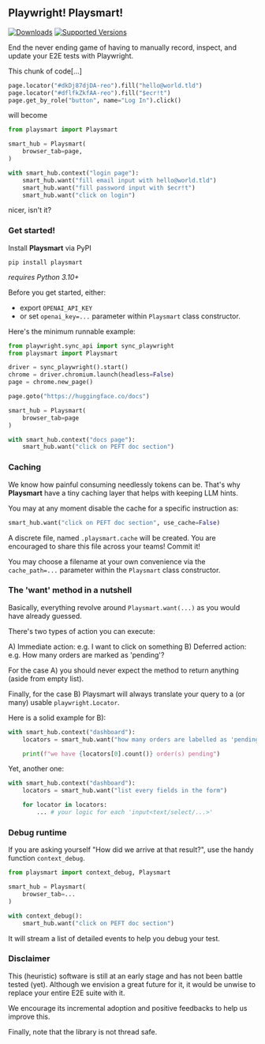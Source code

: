 Playwright! Playsmart!
----------------------

[![Downloads](https://img.shields.io/pypi/dm/playsmart.svg)](https://pypistats.org/packages/playsmart)
[![Supported Versions](https://img.shields.io/pypi/pyversions/playsmart.svg)](https://pypi.org/project/playsmart)

End the never ending game of having to manually record, inspect, and update your E2E tests with Playwright.

This chunk of code[...]

```python
page.locator("#dkDj87djDA-reo").fill("hello@world.tld")
page.locator("#dflfkZkfAA-reo").fill("$ecr!t")
page.get_by_role("button", name="Log In").click()
```

will become

```python
from playsmart import Playsmart

smart_hub = Playsmart(
    browser_tab=page,
)

with smart_hub.context("login page"):
    smart_hub.want("fill email input with hello@world.tld")
    smart_hub.want("fill password input with $ecr!t")
    smart_hub.want("click on login")
```

nicer, isn't it?

### Get started!

Install **Playsmart** via PyPI

```shell
pip install playsmart
```

_requires Python 3.10+_

Before you get started, either:

- export `OPENAI_API_KEY`
- or set `openai_key=...` parameter within `Playsmart` class constructor.

Here's the minimum runnable example:

```python
from playwright.sync_api import sync_playwright
from playsmart import Playsmart

driver = sync_playwright().start()
chrome = driver.chromium.launch(headless=False)
page = chrome.new_page()

page.goto("https://huggingface.co/docs")

smart_hub = Playsmart(
    browser_tab=page
)

with smart_hub.context("docs page"):
    smart_hub.want("click on PEFT doc section")
```

### Caching

We know how painful consuming needlessly tokens can be. That's why **Playsmart** have a tiny
caching layer that helps with keeping LLM hints.

You may at any moment disable the cache for a specific instruction as:

```python
smart_hub.want("click on PEFT doc section", use_cache=False)
```

A discrete file, named `.playsmart.cache` will be created. You are encouraged to share this file
across your teams! Commit it!

You may choose a filename at your own convenience via the `cache_path=...` parameter within the `Playsmart` class constructor.

### The 'want' method in a nutshell

Basically, everything revolve around `Playsmart.want(...)` as you would have already guessed.

There's two types of action you can execute:

A) Immediate action: e.g. I want to click on something
B) Deferred action: e.g. How many orders are marked as 'pending'?

For the case A) you should never expect the method to return anything (aside from empty list).

Finally, for the case B) Playsmart will always translate your query to a (or many) usable `playwright.Locator`.

Here is a solid example for B):

```python
with smart_hub.context("dashboard"):
    locators = smart_hub.want("how many orders are labelled as 'pending'?")

    print(f"we have {locators[0].count()} order(s) pending")
```

Yet, another one:

```python
with smart_hub.context("dashboard"):
    locators = smart_hub.want("list every fields in the form")

    for locator in locators:
        ... # your logic for each 'input<text/select/...>'
```

### Debug runtime

If you are asking yourself "How did we arrive at that result?", use the handy function `context_debug`.

```python
from playsmart import context_debug, Playsmart

smart_hub = Playsmart(
    browser_tab=...
)

with context_debug():
    smart_hub.want("click on PEFT doc section")
```

It will stream a list of detailed events to help you debug your test.

### Disclaimer

This (heuristic) software is still at an early stage and has not been battle tested (yet).
Although we envision a great future for it, it would be unwise to replace your entire E2E suite
with it.

We encourage its incremental adoption and positive feedbacks to help us improve this.

Finally, note that the library is not thread safe.
